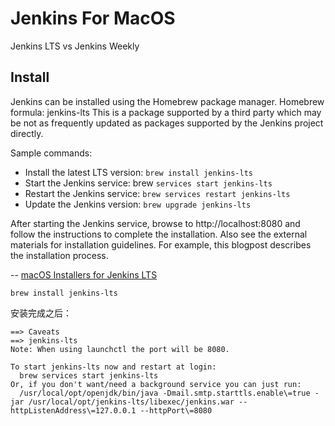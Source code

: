 # Jenkins For MacOS 


Jenkins LTS vs Jenkins Weekly


## Install

Jenkins can be installed using the Homebrew package manager. Homebrew formula: jenkins-lts This is a package supported by a third party which may be not as frequently updated as packages supported by the Jenkins project directly.

Sample commands:

* Install the latest LTS version: `brew install jenkins-lts`
* Start the Jenkins service: brew `services start jenkins-lts`
* Restart the Jenkins service: `brew services restart jenkins-lts`
* Update the Jenkins version: `brew upgrade jenkins-lts`

After starting the Jenkins service, browse to http://localhost:8080 and follow the instructions to complete the installation. Also see the external materials for installation guidelines. For example, this blogpost describes the installation process.


-- [macOS Installers for Jenkins LTS](https://www.jenkins.io/download/lts/macos/)

`brew install jenkins-lts`

安装完成之后：

```
==> Caveats
==> jenkins-lts
Note: When using launchctl the port will be 8080.

To start jenkins-lts now and restart at login:
  brew services start jenkins-lts
Or, if you don't want/need a background service you can just run:
  /usr/local/opt/openjdk/bin/java -Dmail.smtp.starttls.enable\=true -jar /usr/local/opt/jenkins-lts/libexec/jenkins.war --httpListenAddress\=127.0.0.1 --httpPort\=8080

```
